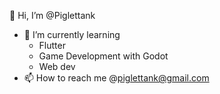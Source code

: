 🍠 Hi, I’m @Piglettank
- 🌱 I’m currently learning
  - Flutter
  - Game Development with Godot
  - Web dev
- 📫 How to reach me @piglettank@gmail.com

<!---
Piglettank/Piglettank is a ✨ special ✨ repository because its `README.md` (this file) appears on your GitHub profile.
You can click the Preview link to take a look at your changes.
--->
